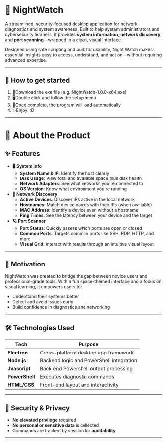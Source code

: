 # 🌙 NightWatch

A streamlined, security-focused desktop application for network diagnostics and system awareness. Built to help system administrators and cybersecurity learners, it provides **system information**, **network discovery**, and **port scanning**—wrapped in a clean, visual interface.

Designed using safe scripting and built for usability, Night Watch makes essential insights easy to access, understand, and act on—without requiring advanced expertise.

---

## 🌟 How to get started

1. 📄Download the exe file (e.g. NightWatch-1.0.0-x64.exe)
2. 🖥️Double click and follow the setup menu
3. 🌙Once complete, the program will load automatically
4. ✨Enjoy! :D 

---

# 💫 About the Product

## ✨ Features

- **🖥️ System Info**
  - **System Name & IP**: Identify the host clearly
  - **Disk Usage**: View total and available space plus disk health
  - **Network Adapters**: See what networks you're connected to
  - **OS Version**: Know what environment you're running
- **🔭 Network Discovery**
  - **Active Devices**: Discover IPs active in the local network
  - **Hostnames**: Match device names with their IPs (when available)
  - **MAC Address**: Identify a device even without a hostname
  - **Ping Times**: See the latency between your device and the target
- **🪐 Port Scanner**
  - **Port Status**: Quickly assess which ports are open or closed
  - **Common Ports**: Targets common ports like SSH, RDP, HTTP, and more
  - **Visual Grid**: Interact with results through an intuitive visual layout

---

## 🌠 Motivation

NightWatch was created to bridge the gap between novice users and professional-grade tools. With a fun space-themed interface and a focus on visual learning, it empowers users to:
- Understand their systems better
- Detect and avoid issues early
- Build confidence in diagnostics and networking

---

## 🛠️ Technologies Used

| Tech           | Purpose                                   |
|----------------|-------------------------------------------|
| **Electron**   | Cross-platform desktop app framework      |
| **Node.js**    | Backend logic and PowerShell integration  |
| **Jvascript**  | Back end Powershell output processing     |
| **PowerShell** | Executes diagnostic commands              |
| **HTML/CSS**   | Front-end layout and interactivity        |

---

## 🔐 Security & Privacy

- **No elevated privilege** required
- **No personal or sensitive data** is collected
- Commands are tracked by session for **auditability**

---
